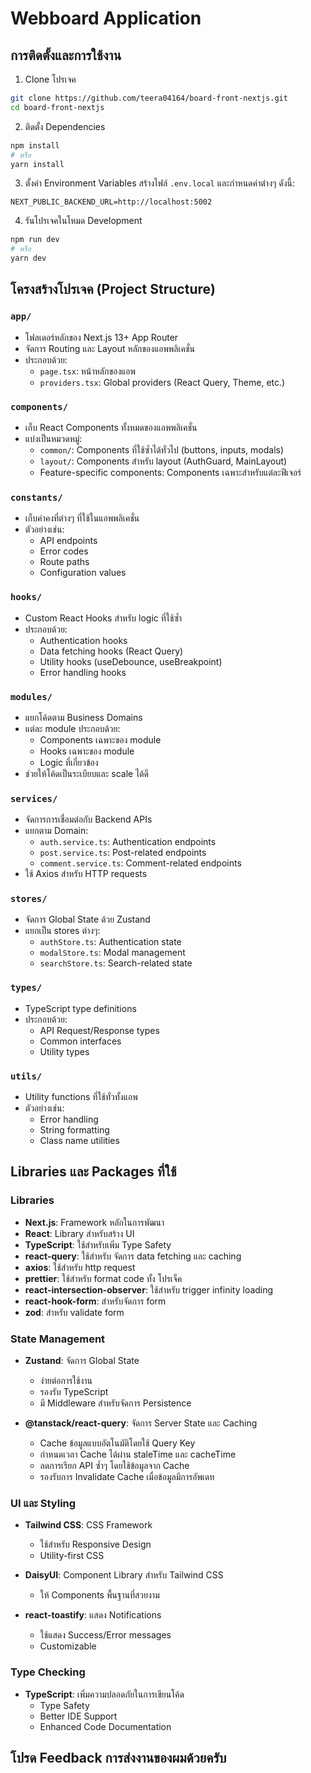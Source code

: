 # Webboard Application

## การติดตั้งและการใช้งาน

1. Clone โปรเจค

```bash
git clone https://github.com/teera04164/board-front-nextjs.git
cd board-front-nextjs
```

2. ติดตั้ง Dependencies

```bash
npm install
# หรือ
yarn install
```

3. ตั้งค่า Environment Variables
   สร้างไฟล์ `.env.local` และกำหนดค่าต่างๆ ดังนี้:

```env
NEXT_PUBLIC_BACKEND_URL=http://localhost:5002
```

4. รันโปรเจคในโหมด Development

```bash
npm run dev
# หรือ
yarn dev
```

## โครงสร้างโปรเจค (Project Structure)

### `app/`

- โฟลเดอร์หลักของ Next.js 13+ App Router
- จัดการ Routing และ Layout หลักของแอพพลิเคชั่น
- ประกอบด้วย:
  - `page.tsx`: หน้าหลักของแอพ
  - `providers.tsx`: Global providers (React Query, Theme, etc.)

### `components/`

- เก็บ React Components ทั้งหมดของแอพพลิเคชั่น
- แบ่งเป็นหมวดหมู่:
  - `common/`: Components ที่ใช้ซ้ำได้ทั่วไป (buttons, inputs, modals)
  - `layout/`: Components สำหรับ layout (AuthGuard, MainLayout)
  - Feature-specific components: Components เฉพาะสำหรับแต่ละฟีเจอร์

### `constants/`

- เก็บค่าคงที่ต่างๆ ที่ใช้ในแอพพลิเคชั่น
- ตัวอย่างเช่น:
  - API endpoints
  - Error codes
  - Route paths
  - Configuration values

### `hooks/`

- Custom React Hooks สำหรับ logic ที่ใช้ซ้ำ
- ประกอบด้วย:
  - Authentication hooks
  - Data fetching hooks (React Query)
  - Utility hooks (useDebounce, useBreakpoint)
  - Error handling hooks

### `modules/`

- แยกโค้ดตาม Business Domains
- แต่ละ module ประกอบด้วย:
  - Components เฉพาะของ module
  - Hooks เฉพาะของ module
  - Logic ที่เกี่ยวข้อง
- ช่วยให้โค้ดเป็นระเบียบและ scale ได้ดี

### `services/`

- จัดการการเชื่อมต่อกับ Backend APIs
- แยกตาม Domain:
  - `auth.service.ts`: Authentication endpoints
  - `post.service.ts`: Post-related endpoints
  - `comment.service.ts`: Comment-related endpoints
- ใช้ Axios สำหรับ HTTP requests

### `stores/`

- จัดการ Global State ด้วย Zustand
- แยกเป็น stores ต่างๆ:
  - `authStore.ts`: Authentication state
  - `modalStore.ts`: Modal management
  - `searchStore.ts`: Search-related state

### `types/`

- TypeScript type definitions
- ประกอบด้วย:
  - API Request/Response types
  - Common interfaces
  - Utility types

### `utils/`

- Utility functions ที่ใช้ทั่วทั้งแอพ
- ตัวอย่างเช่น:
  - Error handling
  - String formatting
  - Class name utilities

## Libraries และ Packages ที่ใช้

### Libraries

- **Next.js**: Framework หลักในการพัฒนา
- **React**: Library สำหรับสร้าง UI
- **TypeScript**: ใช้สำหรับเพิ่ม Type Safety
- **react-query**: ใช้สำหรับ จัดการ data fetching และ caching
- **axios**: ใช้สำหรับ http request
- **prettier**: ใช้สำหรับ format code ทั้ง โปรเจ็ค
- **react-intersection-observer**: ใช้สำหรับ trigger infinity loading
- **react-hook-form**: สำหรับจัดการ form
- **zod**: สำหรับ validate form

### State Management

- **Zustand**: จัดการ Global State

  - ง่ายต่อการใช้งาน
  - รองรับ TypeScript
  - มี Middleware สำหรับจัดการ Persistence

- **@tanstack/react-query**: จัดการ Server State และ Caching
  - Cache ข้อมูลแบบอัตโนมัติโดยใช้ Query Key
  - กำหนดเวลา Cache ได้ผ่าน staleTime และ cacheTime
  - ลดการเรียก API ซ้ำๆ โดยใช้ข้อมูลจาก Cache
  - รองรับการ Invalidate Cache เมื่อข้อมูลมีการอัพเดท

### UI และ Styling

- **Tailwind CSS**: CSS Framework

  - ใช้สำหรับ Responsive Design
  - Utility-first CSS

- **DaisyUI**: Component Library สำหรับ Tailwind CSS

  - ให้ Components พื้นฐานที่สวยงาม

- **react-toastify**: แสดง Notifications
  - ใช้แสดง Success/Error messages
  - Customizable

### Type Checking

- **TypeScript**: เพิ่มความปลอดภัยในการเขียนโค้ด
  - Type Safety
  - Better IDE Support
  - Enhanced Code Documentation

## โปรด Feedback การส่งงานของผมด้วยครับ
